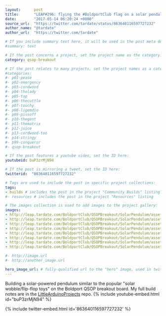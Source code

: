 ```yaml
---
layout:      post
title:       "LEAP#296: flying the #BoldportClub flag on a solar pendulum"
date:        "2017-05-14 06:20:24 +0000"
source_url:  "https://twitter.com/tardate/status/863640116597727232"
author_name: "@tardate"
author_url:  "https://twitter.com/tardate"

# If you include summary text here, it will be used in the post meta description instead of an excerpt from the post body
#summary: text

# If the post concerns a project, set the project name as the category:
category: qsop-breakout

# If the post relates to many projects, set the project names as a categories array:
#categories:
#- p01-pease
#- p02-emergency
#- p03-cordwood
#- p04-thelady
#- p05-tap
#- p06-thecuttle
#- p07-touchy
#- p08-ligemdio
#- p09-pissoff
#- p10-thegent
#- p11-thematrix
#- p12-juice
#- p13-cordwood-too
#- p14-stringy
#- p99-conqueror
#- qsop-breakout

# If the post features a youtube video, set the ID here:
youtubeid: buP3zrMjN94

# If the post is mirroring a tweet, set the ID here:
twitterid:  "863640116597727232"

# Tags are used to include the post in specific project collections:
tags:
- builds # includes the post in the project "Community Builds" listing
#- resources # includes the post in the project "Resources" listing

# The images collection is used to add images to the project gallery:
images:
- http://leap.tardate.com/BoldportClub/QSOPBreakout/SolarPendulum/assets/SolarPendulum_bb.jpg
- http://leap.tardate.com/BoldportClub/QSOPBreakout/SolarPendulum/assets/SolarPendulum_bb_build.jpg
- http://leap.tardate.com/BoldportClub/QSOPBreakout/SolarPendulum/assets/SolarPendulum_build.jpg
- http://leap.tardate.com/BoldportClub/QSOPBreakout/SolarPendulum/assets/SolarPendulum_schematic.jpg
- http://leap.tardate.com/BoldportClub/QSOPBreakout/SolarPendulum/assets/construction_1.jpg
- http://leap.tardate.com/BoldportClub/QSOPBreakout/SolarPendulum/assets/construction_2.jpg
- http://leap.tardate.com/BoldportClub/QSOPBreakout/SolarPendulum/assets/construction_3.jpg
- http://leap.tardate.com/BoldportClub/QSOPBreakout/SolarPendulum/assets/construction_4_layout.jpg

#- http://image.url
#- http://another_image.url

hero_image_url: # fully-qualified url to the "hero" image, used in twitter cards for example
---
```


Building a solar-powered pendulum similar to the popular "solar wobble/flip-flop toys" on the Boldport QSOP breakout board.
My full build notes are in the [LittleArduinoProjects](https://github.com/tardate/LittleArduinoProjects/tree/master/BoldportClub/QSOPBreakout/SolarPendulum) repo.
{% include youtube-embed.html id="buP3zrMjN94" %}

{% include twitter-embed.html id='863640116597727232' %}
